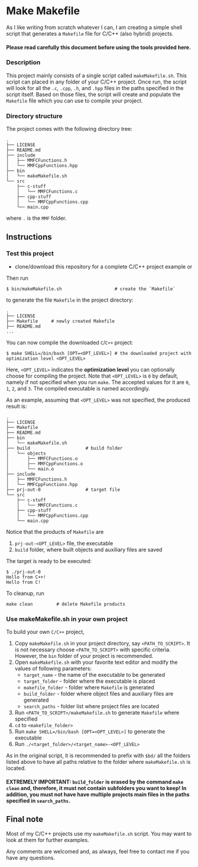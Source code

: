 # Make Makefile
As I like writing from scratch whatever I can, I am creating a simple shell script that generates a `Makefile` file for C/C++ (also hybrid) projects.

#### Please read carefully this document before using the tools provided here.

### Description
This project mainly consists of a single script called `makeMakefile.sh`. This script can placed in any folder of your C/C++ project. Once run, the script will look for all the `.c`, `.cpp`, `.h`, and `.hpp` files in the paths specified in the script itself. Based on those files, the script will create and populate the `Makefile` file which you can use to compile your project.

### Directory structure
The project comes with the following directory tree:

```
.
├── LICENSE
├── README.md
├── include
│   ├── MMFCFunctions.h
│   └── MMFCppFunctions.hpp
├── bin
│   └── makeMakefile.sh
└── src
    ├── c-stuff
    │   └── MMFCFunctions.c
    ├── cpp-stuff
    │   └── MMFCppFunctions.cpp
    └── main.cpp
```

where `.` is the `MMF` folder.

## Instructions
### Test this project

* clone/download this repository for a complete C/C++ project example or

Then run

```
$ bin/makeMakefile.sh                    # create the `Makefile`
```

to generate the file `Makefile` in the project directory:

```
.
├── LICENSE
├── Makefile     # newly created Makefile
├── README.md
...
```
You can now compile the downloaded `C`/`C++` project:

```
$ make SHELL=/bin/bash [OPT=<OPT_LEVEL>] # the downloaded project with optimization level <OPT_LEVEL>
```

Here, `<OPT_LEVEL>` indicates the **optimization level** you can optionally choose for compiling the project. Note that `<OPT_LEVEL>` is `0` by default, namely if not specified when you run `make`. The accepted values for it are `0`, `1`, `2`, and `3`. The compiled executable is named accordingly.

As an example, assuming that `<OPT_LEVEL>` was not specified, the produced result is:

```
.
├── LICENSE
├── Makefile
├── README.md
├── bin
│   └── makeMakefile.sh
├── build                     # build folder
│   └── objects
│       ├── MMFCFunctions.o
│       ├── MMFCppFunctions.o
│       └── main.o
├── include
│   ├── MMFCFunctions.h
│   └── MMFCppFunctions.hpp
├── prj-out-0                 # target file
└── src
    ├── c-stuff
    │   └── MMFCFunctions.c
    ├── cpp-stuff
    │   └── MMFCppFunctions.cpp
    └── main.cpp
```
Notice that the products of `Makefile` are

1. `prj-out-<OPT_LEVEL>` file, the executable
2. `build` folder, where built objects and auxiliary files are saved

The target is ready to be executed:

```
$ ./prj-out-0
Hello from C++!
Hello from C!
```

To cleanup, run

```
make clean         # delete Makefile products
```


### Use makeMakefile.sh in your own project
To build your own `C/C++` project, 

1. Copy `makeMakefile.sh` in your project directory, say `<PATH_TO_SCRIPT>`. It is not necessary choose `<PATH_TO_SCRIPT>` with specific criteria. However, the `bin` folder of your project is recommended. 
2. Open `makeMakefile.sh` with your favorite text editor and modify the values of following parameters:
	- `target_name` - the name of the executable to be generated
	- `target_folder` - folder where the executable is placed
	- `makefile_folder` - folder where `Makefile` is generated
	- `build_folder` - folder where object files and auxiliary files are generated
	- `search_paths` - folder list where project files are located
3. Run `<PATH_TO_SCRIPT>/makeMakefile.sh` to generate `Makefile` where specified
4. `cd` to `<makefile_folder>`
5. Run `make SHELL=/bin/bash [OPT=<OPT_LEVEL>]` to generate the executable
6. Run `./<target_folder>/<target_name>-<OPT_LEVEL>`

As in the original script, it is recommended to prefix with `$bd/` all the folders listed above to have all paths relative to the folder where `makeMakefile.sh` is located.

#### EXTREMELY IMPORTANT: `build_folder` is erased by the command `make clean` and, therefore, it must not contain subfolders you want to keep! In addition, you must not have have multiple projects main files in the paths specified in `search_paths`.

## Final note
Most of my C/C++ projects use my `makeMakefile.sh` script. You may want to look at them for further examples.

Any comments are welcomed and, as always, feel free to contact me if you have any questions.